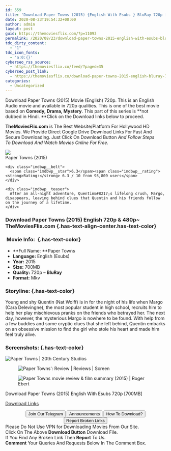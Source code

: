 ```yaml
---
id: 559
title: 'Download Paper Towns (2015) {English With Esubs } BluRay 720p [700MB]'
date: 2020-08-23T19:54:32+00:00
author: admin
layout: post
guid: https://themoviesflix.com/?p=11093
permalink: /2020/08/23/download-paper-towns-2015-english-with-esubs-bluray-720p-700mb/
tdc_dirty_content:
  - "1"
tdc_icon_fonts:
  - 'a:0:{}'
cyberseo_rss_source:
  - https://themoviesflix.co/feed/?paged=35
cyberseo_post_link:
  - https://themoviesflix.co/download-paper-towns-2015-english-bluray-720p-700mb/
categories:
  - Uncategorized
---
```

Download Paper Towns (2015)&nbsp;Movie (English)&nbsp;720p. This is an English Audio movie and available in&nbsp;720p&nbsp;qualities. This is one of the best movie based on&nbsp;**Comedy,&nbsp;Drama,&nbsp;Mystery**. This part of this series is&nbsp;**not dubbed in&nbsp;Hindi.&nbsp;**Click on the Download links below to proceed.

**TheMoviesFlix.com**&nbsp;is The Best Website/Platform For Hollywood HD Movies. We Provide Direct Google Drive Download Links For Fast And Secure Downloading. Just Click On Download Button&nbsp;_And Follow Steps To&nbsp;Download And Watch Movies Online For Free._

<div class="imdbwp imdbwp--movie dark">
  <div class="imdbwp__thumb">
    <a class="imdbwp__link" target="_blank" title="Paper Towns" href="https://www.imdb.com/title/tt3622592/" rel="nofollow noopener noreferrer"><img class="imdbwp__img" src="https://m.media-amazon.com/images/M/MV5BMjE2ODQxODMwOF5BMl5BanBnXkFtZTgwNDY5NjY3NDE@._V1_SX300.jpg" /></a>
  </div>
  
  <div class="imdbwp__content">
    <div class="imdbwp__header">
      <span class="imdbwp__title">Paper Towns</span> (2015)
    </div>
    
    <div class="imdbwp__belt">
      <span class="imdbwp__star">6.3</span><span class="imdbwp__rating"><strong>Rating:</strong> 6.3 / 10 from 93,809 users</span>
    </div>
    
    <div class="imdbwp__teaser">
      After an all-night adventure, Quentin&#8217;s lifelong crush, Margo, disappears, leaving behind clues that Quentin and his friends follow on the journey of a lifetime.
    </div>
  </div>
</div>

### Download Paper Towns (2015) English 720p & 480p~ TheMoviesFlix.com {.has-text-align-center.has-text-color}

### &nbsp;Movie Info:&nbsp; {.has-text-color}

  * **Full Name:&nbsp;**Paper Towns
  * **Language:**&nbsp;English (Esubs)
  * **Year:** 2015
  * **Size:**&nbsp;700MB
  * **Quality:**&nbsp;720p –&nbsp;**BluRay**
  * **Format:**&nbsp;Mkv

### Storyline: {.has-text-color}

Young and shy Quentin (Nat Wolff) is in for the night of his life when Margo (Cara Delevingne), the most popular student in high school, recruits him to help her play mischievous pranks on the friends who betrayed her. The next day, however, the mysterious Margo is nowhere to be found. With help from a few buddies and some cryptic clues that she left behind, Quentin embarks on an obsessive mission to find the girl who stole his heart and made him feel truly alive.

### Screenshots: {.has-text-color}<figure class="wp-block-image">

![Paper Towns | 20th Century Studios](https://lumiere-a.akamaihd.net/v1/images/image_6e6feef5.jpeg?region=0%2C0%2C1800%2C968) </figure> <figure class="wp-block-image">![Paper Towns': Review | Reviews | Screen](https://d1nslcd7m2225b.cloudfront.net/Pictures/2000x2000fit/3/8/3/1222383_o-PAPER-TOWNS-facebook.jpg)</figure> <figure class="wp-block-image">![Paper Towns movie review & film summary (2015) | Roger Ebert](https://static.rogerebert.com/uploads/review/primary_image/reviews/paper-towns-2015/PaperTowns-2015-1.jpg)</figure> 

<p class="has-text-align-center has-text-color has-medium-font-size">
  Download&nbsp;Paper Towns (2015) English With Esubs 720p&nbsp;[700MB]
</p>

<span class="mb-center maxbutton-3-center"><span class="maxbutton-3-container mb-container"><a class="maxbutton-3 maxbutton maxbutton-post-button" target="_blank" rel="nofollow noopener noreferrer" href="https://coinquint.com/a7502/"><span class="mb-text">Download Links</span></a></span></span>

<center>
</center>

<center>
  <a href="https://t.me/themoviesflixcom" target="_blank" data-wpel-link="external" rel="nofollow external noopener noreferrer"><button class="button button5">Join Our Telegram</button></a> <a href="https://themoviesflix.co/download-paper-towns-2015-english-bluray-720p-700mb/#" target="_blank" data-wpel-link="external" rel="nofollow external noopener noreferrer"><button class="button button5">Announcements</button></a> <a href="https://themoviesflix.com/how-to-download/" target="_blank" data-wpel-link="external" rel="nofollow external noopener noreferrer"><button class="button button5">How To Download?</button></a> <a href="https://themoviesflix.co/download-paper-towns-2015-english-bluray-720p-700mb/#" target="_blank" data-wpel-link="external" rel="nofollow external noopener noreferrer"><button class="button button5">Report Broken Links</button></a>
</center>

<div class="alert alert-danger">
  Please Do Not Use VPN for Downloading Movies From Our Site.
</div>

<div class="alert alert-success">
  Click On The Above <strong>Download Button</strong> Download File.
</div>

<div class="alert alert-warning">
  If You Find Any Broken Link Then <strong>Report</strong> To Us.
</div>

<div class="alert alert-info">
  <strong>Comment</strong> Your Queries And Requests Below In The Comment Box.
</div>